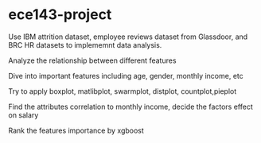 # ece143-project
Use IBM attrition dataset, employee reviews dataset from Glassdoor, and BRC HR datasets to implememnt data analysis.

Analyze the relationship between different features

Dive into important features including age, gender, monthly income, etc

Try to apply boxplot, matlibplot, swarmplot, distplot, countplot,pieplot

Find the attributes correlation to monthly income, decide the factors effect on salary

Rank the features importance by xgboost
